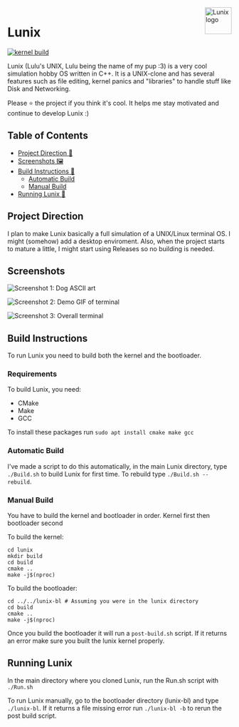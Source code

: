 <img src="https://github.com/noahdossan/Lunix/blob/59b9e7d90a7bdcbc3a6119e00a31a14058005577/images/logo.png" alt="Lunix logo" title="Lunix" align="right" height="60" />

# Lunix

[![kernel build](https://github.com/noahdossan/Lunix/actions/workflows/kernel-build.yml/badge.svg)](https://github.com/noahdossan/Lunix/actions/workflows/kernel-build.yml)

Lunix (Lulu's UNIX, Lulu being the name of my pup :3) is a very cool simulation hobby OS written in C++. It is a UNIX-clone and has several features such as file editing, kernel panics and "libraries" to handle stuff like Disk and Networking.

Please ⭐ the project if you think it's cool. It helps me stay motivated and continue to develop Lunix :)

## Table of Contents
- [Project Direction 🚀](#project-direction)
- [Screenshots 🖼️](#screenshots)
- [Build Instructions 🔨](#build-instructions)
  - [Automatic Build](#automatic-build)
  - [Manual Build](#manual-build)
- [Running Lunix 🏃](#running-lunix)

## Project Direction
I plan to make Lunix basically a full simulation of a UNIX/Linux terminal OS. I might (somehow) add a desktop enviroment.
Also, when the project starts to mature a little, I might start using Releases so no building is needed.

## Screenshots
![Screenshot 1: Dog ASCII art](https://github.com/noahdossan/Lunix/blob/1fe0a5969c9768406357046517e46fa3fc49fccf/lulu-terminal.png)

![Screenshot 2: Demo GIF of terminal](https://github.com/noahdossan/Lunix/blob/9752eb99282886595c5743513ea651e4653bfe66/images/demo.gif)

![Screenshot 3: Overall terminal](https://github.com/noahdossan/Lunix/blob/1fe0a5969c9768406357046517e46fa3fc49fccf/lunix-terminal.png)

## Build Instructions
To run Lunix you need to build both the kernel and the bootloader.

### Requirements
To build Lunix, you need:
- CMake
- Make
- GCC

To install these packages run `sudo apt install cmake make gcc`

### Automatic Build
I've made a script to do this automatically, in the main Lunix directory, type `./Build.sh` to build Lunix for first time. To rebuild type `./Build.sh --rebuild`.

### Manual Build
You have to build the kernel and bootloader in order. Kernel first then bootloader second

To build the kernel:
```
cd lunix
mkdir build
cd build
cmake ..
make -j$(nproc)
```
To build the bootloader:
```
cd ../../lunix-bl # Assuming you were in the lunix directory
cd build
cmake ..
make -j$(nproc)
```
Once you build the bootloader it will run a `post-build.sh` script. If it returns an error make sure you built the lunix kernel properly.

## Running Lunix
In the main directory where you cloned Lunix, run the Run.sh script with `./Run.sh`

To run Lunix manually, go to the bootloader directory (lunix-bl) and type `./lunix-bl`. If it returns a file missing error run `./lunix-bl -b` to rerun the post build script.

